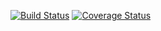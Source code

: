 [![Build Status](https://travis-ci.org/JanGerber/effortManagement.svg?branch=master)](https://travis-ci.org/JanGerber/effortManagement)
[![Coverage Status](https://coveralls.io/repos/github/JanGerber/effortManagement/badge.svg?branch=master)](https://coveralls.io/github/JanGerber/effortManagement?branch=master)

